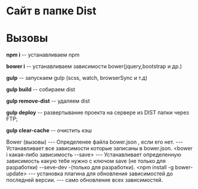 <h1>Сайт в папке Dist</h1>
<h1>Вызовы</h1>
<p><strong>npm i</strong> -- устанавливаем npm</p>
<p><strong>bower i</strong> -- устанавливаем зависимости bower(jquery,bootstrap и др.)</p>
<p><strong>gulp</strong> -- запускаем gulp (scss, watch, browserSync и т.д)</p>
<p><strong>gulp build</strong> -- собираем dist</p>
<p><strong>gulp remove-dist</strong> -- удаляем dist</p>
<p><strong>gulp deploy</strong> -- развертывание проекта на сервере из DIST папки через FTP;</p>
<p><strong>gulp clear-cache</strong> -- очистить кэш</p>



Bower (вызовы)
<bower init> --- Определенее файла bower.json , если его нет.
<bower i>  --- Устанавливает все зависимости которые записаны в bower.json.
<bower i какая-либо зависимость --save>  ---  Устанавливает определенную зависимость какую тебе нужно с ключом save
 (не только для разработки) --seve-dev -(только для разработки).
<npm install -g bower-update> --- установка плагина для обновления зависимостей до последней версии.
<bower-update> --- само обновление всех зависимостей.